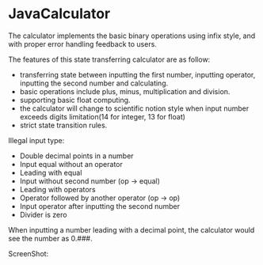 # JavaCalculator
The calculator implements the basic binary operations using infix style, and with proper error handling feedback to users. 

The features of this state transferring calculator are as follow:

- transferring state between inputting the first number, inputting operator, inputting the second number and calculating.
- basic operations include plus, minus, multiplication and division.
- supporting basic float computing.
- the calculator will change to scientific notion style when input number exceeds digits limitation(14 for integer, 13 for float)
- strict state transition rules.

Illegal input type:

- Double decimal points in a number
- Input equal without an operator
- Leading with equal
- Input without second number (op -> equal)
- Leading with operators
- Operator followed by another operator (op -> op)
- Input operator after inputting the second number 
- Divider is zero

When inputting a number leading with a decimal point, the calculator would see the number as 0.###.

ScreenShot:
